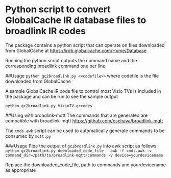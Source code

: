 # Python script to convert GlobalCache IR database files to broadlink IR codes
The package contains a python script that can operate on files downloaded from GlobalCache at https://irdb.globalcache.com/Home/Database

Running the python script outputs the command name and the corresponding broadlink command one per line.

##Usage
`python gc2broadlink.py <<codefile>>`
where codefile is the file downloaded from GlobalCache

A sample GlobalCache IR code file to control most Vizio TVs is included in the package and can be run to see the sample output

`python gc2broadlink.py VizioTV.gccodes`

##Using with broadlink-mqtt
The commands that are generated are compatible with broadlink-mqtt https://github.com/eschava/broadlink-mqtt

The `cmds.awk` script can be used to automatically generate commands to be consumec by `mqtt.py`

###Usage
Pipe the output of `gc2broadlink.py` into awk script as follows
`python gc2broadlink.py downloaded_code_file | awk -f cmds.awk -v command_dir=/path/to/broadlink-mqtt/commands -v device=yourdevicename`

Replace the downloaded_code_file, path to commands and yourdevicename as appropriate


